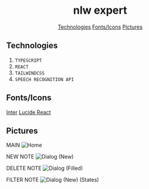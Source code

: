 <h1 align='center'>
  nlw expert
</h1>

<p align='center'>
  <a href='#tech'>Technologies</a>
  <a href='#utils'>Fonts/Icons</a>
  <a href='#pics'>Pictures</a>
</p>


<h2>
  Technologies
</h2>

1. ```TYPESCRIPT```
2. ```REACT```
3. ```TAILWINDCSS```
4. ```SPEECH RECOGNITION API```

<h2>
  Fonts/Icons
</h2>

<p>
  <a href='https://fonts.google.com/specimen/Inter?query=inter'>Inter</a>
  <a href='https://lucide.dev/guide/packages/lucide-react'>Lucide React</a>
</p>

<h2>
  Pictures
</h2>

MAIN
![Home](https://github.com/gabr1elpachec0/nlw-expert-react/assets/97643968/8902dc6a-d395-4e0e-aefc-7d76bf111781)

NEW NOTE
![Dialog (New)](https://github.com/gabr1elpachec0/nlw-expert-react/assets/97643968/6ca2c9ab-3d26-4f66-be7b-3ccd818b950b)

DELETE NOTE
![Dialog (Filled)](https://github.com/gabr1elpachec0/nlw-expert-react/assets/97643968/81c37779-ce59-406a-87a8-d08d8aa3f255)

FILTER NOTE
![Dialog (New) (States)](https://github.com/gabr1elpachec0/nlw-expert-react/assets/97643968/afdb9c2e-4f1a-4d3b-895b-1042e0df6a11)
